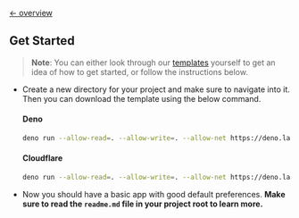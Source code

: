 [← overview](https://github.com/azurystudio/cheetah/blob/dev/guide/index.md)

## Get Started

> **Note**: You can either look through our [templates](https://github.com/azurystudio/cheetah/tree/dev/templates) yourself to get an idea of how to get started, or follow the instructions below.

- Create a new directory for your project and make sure to navigate into it. Then you can download the template using the below command.

    #### Deno

    ```bash
    deno run --allow-read=. --allow-write=. --allow-net https://deno.land/x/cheetah@v0.4.0/new.ts --template deno
    ```

    #### Cloudflare

    ```bash
    deno run --allow-read=. --allow-write=. --allow-net https://deno.land/x/cheetah@v0.4.0/new.ts --template cloudflare
    ```

- Now you should have a basic app with good default preferences. **Make sure to read the `readme.md` file in your project root to learn more.**
